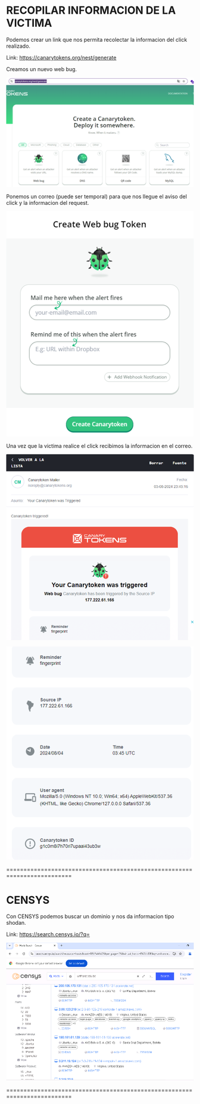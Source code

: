 RECOPILAR INFORMACION DE LA VICTIMA
===================================

Podemos crear un link que nos permita recolectar la informacion del click realizado.

Link: https://canarytokens.org/nest/generate

Creamos un nuevo web bug.

![Diagrama explicativo](./image.png)

Ponemos un correo (puede ser temporal) para que nos llegue el aviso del click y la informacion del request.

![Diagrama explicativo](./image2.png)

Una vez que la victima realice el click recibimos la informacion en el correo.

![Diagrama explicativo](./image3.png)

![Diagrama explicativo](./image4.png)

=========================================================================

CENSYS
======

Con CENSYS podemos buscar un dominio y nos da informacion tipo shodan.

Link: https://search.censys.io/?q=

![Diagrama explicativo](./image5.png)

=========================================================================

